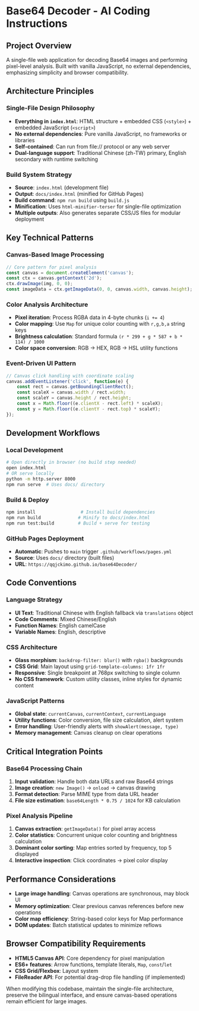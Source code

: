 # Base64 Decoder - AI Coding Instructions

## Project Overview

A single-file web application for decoding Base64 images and performing pixel-level analysis. Built with vanilla JavaScript, no external dependencies, emphasizing simplicity and browser compatibility.

## Architecture Principles

### Single-File Design Philosophy
- **Everything in `index.html`**: HTML structure + embedded CSS (`<style>`) + embedded JavaScript (`<script>`)
- **No external dependencies**: Pure vanilla JavaScript, no frameworks or libraries
- **Self-contained**: Can run from file:// protocol or any web server
- **Dual-language support**: Traditional Chinese (zh-TW) primary, English secondary with runtime switching

### Build System Strategy
- **Source**: `index.html` (development file)
- **Output**: `docs/index.html` (minified for GitHub Pages)
- **Build command**: `npm run build` using `build.js`
- **Minification**: Uses `html-minifier-terser` for single-file optimization
- **Multiple outputs**: Also generates separate CSS/JS files for modular deployment

## Key Technical Patterns

### Canvas-Based Image Processing
```javascript
// Core pattern for pixel analysis
const canvas = document.createElement('canvas');
const ctx = canvas.getContext('2d');
ctx.drawImage(img, 0, 0);
const imageData = ctx.getImageData(0, 0, canvas.width, canvas.height);
```

### Color Analysis Architecture
- **Pixel iteration**: Process RGBA data in 4-byte chunks (`i += 4`)
- **Color mapping**: Use `Map` for unique color counting with `r,g,b,a` string keys
- **Brightness calculation**: Standard formula `(r * 299 + g * 587 + b * 114) / 1000`
- **Color space conversion**: RGB → HEX, RGB → HSL utility functions

### Event-Driven UI Pattern
```javascript
// Canvas click handling with coordinate scaling
canvas.addEventListener('click', function(e) {
    const rect = canvas.getBoundingClientRect();
    const scaleX = canvas.width / rect.width;
    const scaleY = canvas.height / rect.height;
    const x = Math.floor((e.clientX - rect.left) * scaleX);
    const y = Math.floor((e.clientY - rect.top) * scaleY);
});
```

## Development Workflows

### Local Development
```bash
# Open directly in browser (no build step needed)
open index.html
# OR serve locally
python -m http.server 8000
npm run serve  # Uses docs/ directory
```

### Build & Deploy
```bash
npm install                 # Install build dependencies
npm run build              # Minify to docs/index.html
npm run test:build         # Build + serve for testing
```

### GitHub Pages Deployment
- **Automatic**: Pushes to `main` trigger `.github/workflows/pages.yml`
- **Source**: Uses `docs/` directory (built files)
- **URL**: `https://qqjckimo.github.io/base64Decoder/`

## Code Conventions

### Language Strategy
- **UI Text**: Traditional Chinese with English fallback via `translations` object
- **Code Comments**: Mixed Chinese/English
- **Function Names**: English camelCase
- **Variable Names**: English, descriptive

### CSS Architecture
- **Glass morphism**: `backdrop-filter: blur()` with `rgba()` backgrounds
- **CSS Grid**: Main layout using `grid-template-columns: 1fr 1fr`
- **Responsive**: Single breakpoint at 768px switching to single column
- **No CSS framework**: Custom utility classes, inline styles for dynamic content

### JavaScript Patterns
- **Global state**: `currentCanvas`, `currentContext`, `currentLanguage`
- **Utility functions**: Color conversion, file size calculation, alert system
- **Error handling**: User-friendly alerts with `showAlert(message, type)`
- **Memory management**: Canvas cleanup on clear operations

## Critical Integration Points

### Base64 Processing Chain
1. **Input validation**: Handle both data URLs and raw Base64 strings
2. **Image creation**: `new Image()` → `onload` → canvas drawing
3. **Format detection**: Parse MIME type from data URL header
4. **File size estimation**: `base64Length * 0.75 / 1024` for KB calculation

### Pixel Analysis Pipeline
1. **Canvas extraction**: `getImageData()` for pixel array access
2. **Color statistics**: Concurrent unique color counting and brightness calculation
3. **Dominant color sorting**: Map entries sorted by frequency, top 5 displayed
4. **Interactive inspection**: Click coordinates → pixel color display

## Performance Considerations

- **Large image handling**: Canvas operations are synchronous, may block UI
- **Memory optimization**: Clear previous canvas references before new operations
- **Color map efficiency**: String-based color keys for Map performance
- **DOM updates**: Batch statistical updates to minimize reflows

## Browser Compatibility Requirements

- **HTML5 Canvas API**: Core dependency for pixel manipulation
- **ES6+ features**: Arrow functions, template literals, `Map`, `const`/`let`
- **CSS Grid/Flexbox**: Layout system
- **FileReader API**: For potential drag-drop file handling (if implemented)

When modifying this codebase, maintain the single-file architecture, preserve the bilingual interface, and ensure canvas-based operations remain efficient for large images.
